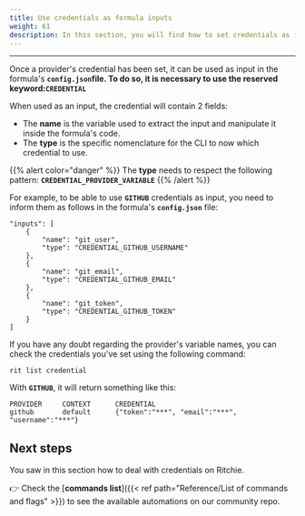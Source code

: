 ```yaml
---
title: Use credentials as formula inputs
weight: 61
description: In this section, you will find how to set credentials as inputs.
---
```


---

Once a provider's credential has been set, it can be used as input in the formula's **`config.json`**file. To do so, it is necessary to use the reserved keyword:**`CREDENTIAL`**

When used as an input, the credential will contain 2 fields:

* The **name** is the variable used to extract the input and manipulate it inside the formula's code.
* The **type** is the specific nomenclature for the CLI to now which credential to use.

{{% alert color="danger" %}}
The **type** needs to respect the following pattern: **`CREDENTIAL_PROVIDER_VARIABLE`**
{{% /alert %}}

For example, to be able to use **`GITHUB`** credentials as input, you need to inform them as follows in the formula's **`config.json`** file:

```text
"inputs": [ 
    { 
        "name": "git_user", 
        "type": "CREDENTIAL_GITHUB_USERNAME" 
    },
    { 
        "name": "git_email", 
        "type": "CREDENTIAL_GITHUB_EMAIL" 
    },
    { 
        "name": "git_token", 
        "type": "CREDENTIAL_GITHUB_TOKEN"
    } 
]
```

If you have any doubt regarding the provider's variable names, you can check the credentials you've set using the following command:

```text
rit list credential
```

With **`GITHUB`**, it will return something like this:

```text
PROVIDER	 CONTEXT	  CREDENTIAL
github  	 default	  {"token":"***", "email":"***", "username":"***"}
```

## Next steps 

You saw in this section how to deal with credentials on Ritchie. 

👉 Check the [**commands list**]({{< ref path="Reference/List of commands and flags" >}}) to see the available automations on our community repo.
